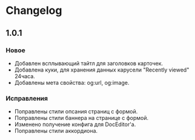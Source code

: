 # Changelog

## 1.0.1

### Новое
* Добавлен всплывающий тайтл для заголовков карточек.
* Добавлена куки, для хранения данных карусели "Recently viewed" 24часа.
* Добавлены мета свойства: og:url, og:image.

### Исправления
* Поправлены стили опсания страниц с формой. 
* Поправлены стили баннера на странице с формой.
* Изменено получение конфига для DocEditor'a.
* Поправлены стили аккордиона.
